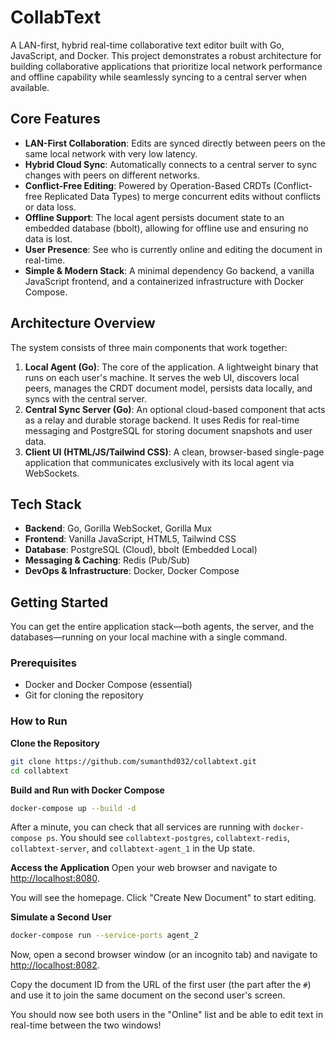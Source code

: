 # CollabText

A LAN-first, hybrid real-time collaborative text editor built with Go, JavaScript, and Docker. 
This project demonstrates a robust architecture for building collaborative applications that prioritize 
local network performance and offline capability while seamlessly syncing to a central server when available.

## Core Features
- **LAN-First Collaboration**: Edits are synced directly between peers on the same local network with very low latency.
- **Hybrid Cloud Sync**: Automatically connects to a central server to sync changes with peers on different networks.
- **Conflict-Free Editing**: Powered by Operation-Based CRDTs (Conflict-free Replicated Data Types) to merge concurrent edits without conflicts or data loss.
- **Offline Support**: The local agent persists document state to an embedded database (bbolt), allowing for offline use and ensuring no data is lost.
- **User Presence**: See who is currently online and editing the document in real-time.
- **Simple & Modern Stack**: A minimal dependency Go backend, a vanilla JavaScript frontend, and a containerized infrastructure with Docker Compose.

## Architecture Overview
The system consists of three main components that work together:

1. **Local Agent (Go)**: The core of the application. A lightweight binary that runs on each user's machine. It serves the web UI, discovers local peers, manages the CRDT document model, persists data locally, and syncs with the central server.
2. **Central Sync Server (Go)**: An optional cloud-based component that acts as a relay and durable storage backend. It uses Redis for real-time messaging and PostgreSQL for storing document snapshots and user data.
3. **Client UI (HTML/JS/Tailwind CSS)**: A clean, browser-based single-page application that communicates exclusively with its local agent via WebSockets.

## Tech Stack
- **Backend**: Go, Gorilla WebSocket, Gorilla Mux
- **Frontend**: Vanilla JavaScript, HTML5, Tailwind CSS
- **Database**: PostgreSQL (Cloud), bbolt (Embedded Local)
- **Messaging & Caching**: Redis (Pub/Sub)
- **DevOps & Infrastructure**: Docker, Docker Compose

## Getting Started
You can get the entire application stack—both agents, the server, and the databases—running on your local machine with a single command.

### Prerequisites
- Docker and Docker Compose (essential)
- Git for cloning the repository

### How to Run
**Clone the Repository**
```bash
git clone https://github.com/sumanthd032/collabtext.git
cd collabtext
```

**Build and Run with Docker Compose**
```bash
docker-compose up --build -d
```

After a minute, you can check that all services are running with `docker-compose ps`. 
You should see `collabtext-postgres`, `collabtext-redis`, `collabtext-server`, and `collabtext-agent_1` in the Up state.

**Access the Application**
Open your web browser and navigate to [http://localhost:8080](http://localhost:8080).

You will see the homepage. Click "Create New Document" to start editing.

**Simulate a Second User**
```bash
docker-compose run --service-ports agent_2
```
Now, open a second browser window (or an incognito tab) and navigate to [http://localhost:8082](http://localhost:8082).

Copy the document ID from the URL of the first user (the part after the `#`) and use it to join the same document on the second user's screen.

You should now see both users in the "Online" list and be able to edit text in real-time between the two windows!
